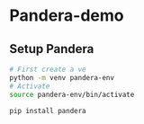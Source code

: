 # Pandera-demo

## Setup Pandera
``` bash
# First create a ve
python -m venv pandera-env
# Activate
source pandera-env/bin/activate
```

``` bash
pip install pandera
```

